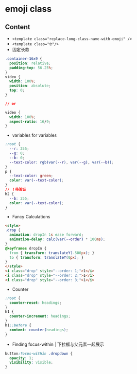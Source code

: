 # emoji class

## Content

- `<template class="replace-long-class-name-with-emoji" />`
- `<template class="🤓"/>`
- 固定长款

```css
.container-16x9 {
  position: relative;
  padding-top: 56.25%;
}
video {
  width: 100%;
  position: absolute;
  top: 0;
}

// or

video {
  width: 100%;
  aspect-ratio: 16/9;
}

```

- variables for variables

```css
:root {
  --r: 255;
  --g: 0;
  --b: 0;
  --text-color: rgb(var(--r), var(--g), var(--b));
}
p {
  --text-color: green;
  color: var(--text-color);
}
// ！待验证
h2 {
  --b: 255;
  color: var(--text-color);
}
```

- Fancy Calculations

```html
<style>
.drop {
  animation: dropIn 1s ease forward;
  animation-delay: calc(var(--order) * 100ms);
}
@keyframes dropIn {
  from { transform: translateY(-500px); }
  to { transform: translateY(0px); }
}
</style>
<i class="drop" style="--order: 1;">1</i>
<i class="drop" style="--order: 2;">1</i>
<i class="drop" style="--order: 3;">1</i>
```

- Counter

```css
:root {
  counter-reset: headings;
}
h1 {
  counter-increment: headings;
}
h1::before {
  content: counter(headings);
}
```

- Finding focus-within | 下拉框与父元素一起展示

```css
button:focus-within .dropdown {
  opacity: 1;
  visibility: visible;
}
```
